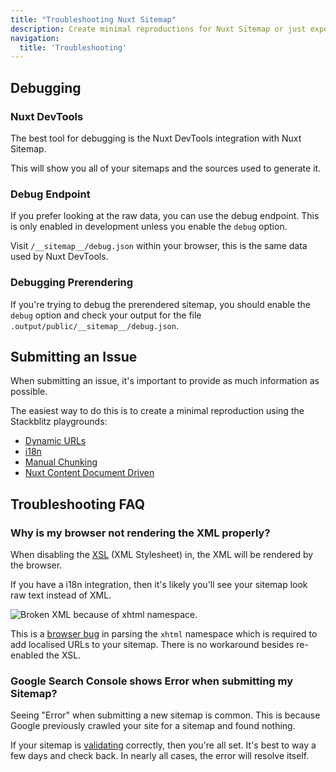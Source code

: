 ```yaml
---
title: "Troubleshooting Nuxt Sitemap"
description: Create minimal reproductions for Nuxt Sitemap or just experiment with the module.
navigation:
  title: 'Troubleshooting'
---
```


## Debugging

### Nuxt DevTools

The best tool for debugging is the Nuxt DevTools integration with Nuxt Sitemap.

This will show you all of your sitemaps and the sources used to generate it.

### Debug Endpoint

If you prefer looking at the raw data, you can use the debug endpoint. This is only enabled in
development unless you enable the `debug` option.

Visit `/__sitemap__/debug.json` within your browser, this is the same data used by Nuxt DevTools.

### Debugging Prerendering

If you're trying to debug the prerendered sitemap, you should enable the `debug` option and check your output
for the file `.output/public/__sitemap__/debug.json`.

## Submitting an Issue

When submitting an issue, it's important to provide as much information as possible.

The easiest way to do this is to create a minimal reproduction using the Stackblitz playgrounds:

- [Dynamic URLs](https://stackblitz.com/edit/nuxt-starter-dyraxc?file=server%2Fapi%2F_sitemap-urls.ts)
- [i18n](https://stackblitz.com/edit/nuxt-starter-jwuie4?file=app.vue)
- [Manual Chunking](https://stackblitz.com/edit/nuxt-starter-umyso3?file=nuxt.config.ts)
- [Nuxt Content Document Driven](https://stackblitz.com/edit/nuxt-starter-a5qk3s?file=nuxt.config.ts)

## Troubleshooting FAQ

### Why is my browser not rendering the XML properly?

When disabling the [XSL](/sitemap/guides/customising-ui#disabling-the-xls) (XML Stylesheet) in, the XML will
be rendered by the browser.

If you have a i18n integration, then it's likely you'll see your sitemap look raw text instead of XML.

![Broken XML because of xhtml namespace.](/sitemap/formatting-error.png)

This is a [browser bug](https://bugs.chromium.org/p/chromium/issues/detail?id=580033) in parsing the `xhtml` namespace which is required to add localised URLs to your sitemap.
There is no workaround besides re-enabled the XSL.

### Google Search Console shows Error when submitting my Sitemap?

Seeing "Error" when submitting a new sitemap is common. This is because Google previously
crawled your site for a sitemap and found nothing.

If your sitemap is [validating](https://www.xml-sitemaps.com/validate-xml-sitemap.html) correctly, then you're all set.
It's best to way a few days and check back. In nearly all cases, the error will resolve itself.
